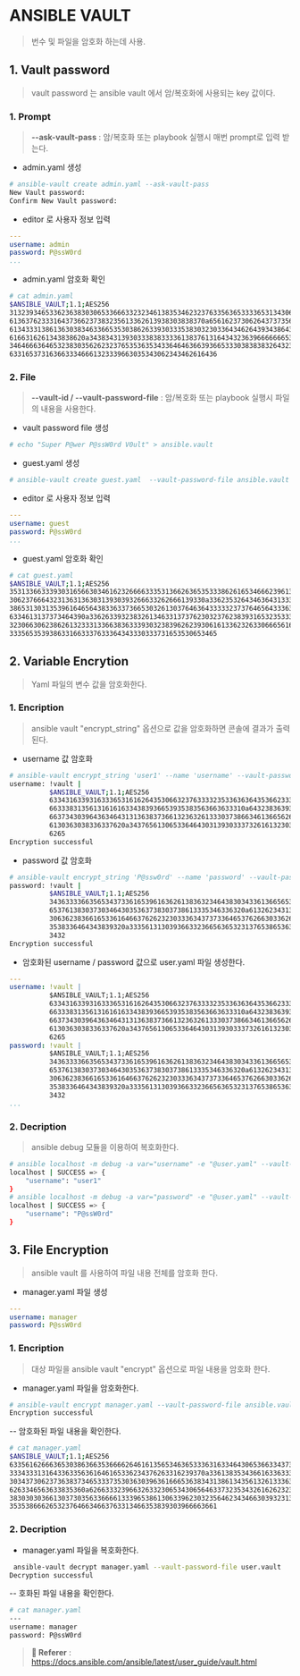 # ANSIBLE VAULT

> 번수 및 파일을 암호화 하는데 사용.
   
## 1. Vault password

> vault password 는 ansible vault 에서 암/복호화에 사용되는 key 값이다.

### 1. Prompt

> **--ask-vault-pass** : 암/복호화 또는 playbook 실행시 매번 prompt로 입력 받는다.

- admin.yaml 생성
```bash
# ansible-vault create admin.yaml --ask-vault-pass
New Vault password: 
Confirm New Vault password: 
```
- editor 로 사용자 정보 입력 
```yaml
---
username: admin
password: P@ssW0rd
...
```
- admin.yaml 암호화 확인
```bash
# cat admin.yaml
$ANSIBLE_VAULT;1.1;AES256
31323934653362363830306533666332323461383534623237633563653333653134306333313065
6136376233316437366237383235613362613938303838370a656162373062643737356139343831
61343331386136303834633665353038626339303335383032303364346264393438643531663131
6166316261343838620a343834313930333838333361383761316434323639666666653866656563
34646663646532383035626232376535363534336464636639366533303838383264323963626538
6331653731636633346661323339663035343062343462616436
```


### 2. File

> **--vault-id / --vault-password-file** : 암/복호화 또는 playbook 실행시 파일의 내용을 사용한다.

- vault password file 생성
```bash
# echo "Super P@wer P@ssW0rd V0ult" > ansible.vault
```
- guest.yaml 생성
```bash
# ansible-vault create guest.yaml  --vault-password-file ansible.vault
```
- editor 로 사용자 정보 입력 
```yaml
---
username: guest
password: P@ssW0rd
...
```
- guest.yaml 암호화 확인
```bash
# cat guest.yaml
$ANSIBLE_VAULT;1.1;AES256
35313366333930316566303461623266663335313662636535333862616534666239613831366637
3062376664323136313630313930393266633262666139330a336235326434636431333431373362
38653130313539616465643833633736653032613037646364333332373764656433363966303131
6334613137373464390a336263393238326134633137376230323762383931653235333635306637
32306630623862613233313366383633393032383962623930616133623263306665616166626631
3335653539386331663337633364343330333731653530653465
```


## 2. Variable Encrytion

> Yaml 파일의 변수 값을 암호화한다.

### 1. Encription

> ansible vault "encrypt_string" 옵션으로 값을 암호화하면 콘솔에 결과가 출력된다.

- username 값 암호화
```bash
# ansible-vault encrypt_string 'user1' --name 'username' --vault-password-file ansible.vault
username: !vault |
          $ANSIBLE_VAULT;1.1;AES256
          63343163393163336531616264353066323763333235336363643536623333326633343430326663
          6633383135613161616334383936653935383563663633310a643238363939343566383138633562
          66373430396436346431313638373661323632613330373866346136656266346335393232376563
          6130363038336337620a343765613065336464303139303337326161323033623133333262613230
          6265
Encryption successful
```
- password 값 암호화
```bash
# ansible-vault encrypt_string 'P@ssw0rd' --name 'password' --vault-password-file ansible.vault
password: !vault |
          $ANSIBLE_VAULT;1.1;AES256
          34363333663565343733616539616362613836323464383034336136656531383238333364313963
          6537613830373034643035363738303738613335346336320a613262343135383832376137666634
          30636238366165336164663762623230333634373733646537626630336266393437393564663061
          3538336464343839320a333561313039366332366563653231376538653635616566356639303833
          3432
Encryption successful
```

- 암호화된 username / password 값으로 user.yaml 파일 생성한다.
```yaml
---
username: !vault |
          $ANSIBLE_VAULT;1.1;AES256
          63343163393163336531616264353066323763333235336363643536623333326633343430326663
          6633383135613161616334383936653935383563663633310a643238363939343566383138633562
          66373430396436346431313638373661323632613330373866346136656266346335393232376563
          6130363038336337620a343765613065336464303139303337326161323033623133333262613230
          6265
password: !vault |
          $ANSIBLE_VAULT;1.1;AES256
          34363333663565343733616539616362613836323464383034336136656531383238333364313963
          6537613830373034643035363738303738613335346336320a613262343135383832376137666634
          30636238366165336164663762623230333634373733646537626630336266393437393564663061
          3538336464343839320a333561313039366332366563653231376538653635616566356639303833
          3432      
...
```

### 2. Decription

> ansible debug 모듈을 이용하여 복호화한다.

```bash
# ansible localhost -m debug -a var="username" -e "@user.yaml" --vault-password-file ansible.vault
localhost | SUCCESS => {
    "username": "user1"
}
# ansible localhost -m debug -a var="password" -e "@user.yaml" --vault-password-file ansible.vault
localhost | SUCCESS => {
    "username": "P@ssW0rd"
}
```

## 3. File Encryption

> ansible vault 를 사용하여 파일 내용 전체를 암호화 한다.

- manager.yaml 파일 생성
```yaml
---
username: manager
password: P@ssW0rd
```

### 1. Encription

> 대상 파일을 ansible vault "encrypt" 옵션으로 파일 내용을 암호화 한다.

- manager.yaml 파일을 암호화한다.
```bash
# ansible-vault encrypt manager.yaml --vault-password-file ansible.vault 
Encryption successful
```

-- 암호화된 파일 내용을 확인한다.
```bash
# cat manager.yaml 
$ANSIBLE_VAULT;1.1;AES256
63356162666365303863663536666264616135653463653336316334643065366334373438343638
3334333131643363356361646165336234376263316239370a336138353436616336333936333137
30343730623736383734653337353036303963616665363834313861343561326133363933336236
6263346563633835360a626633323966326332306534306564633732353432616262323332626637
38303030366130373035633666613339653861306339623032356462343466303932313833386638
3535386662653237646634663763313466353839303966663661
```

### 2. Decription

- manager.yaml 파일을 복호화한다.
```bash
 ansible-vault decrypt manager.yaml --vault-password-file user.vault 
Decryption successful
```

-- 호화된 파일 내용을 확인한다.
```bash
# cat manager.yaml 
---
username: manager
password: P@ssW0rd
```

> **:link: Referer** : 
> https://docs.ansible.com/ansible/latest/user_guide/vault.html
